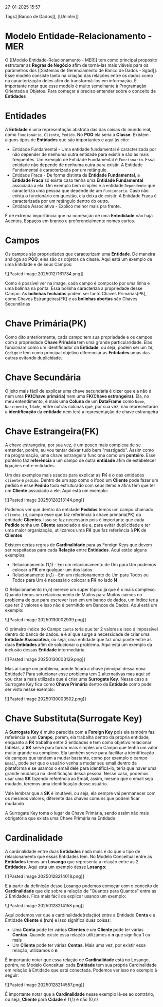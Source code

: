 27-01-2025 15:57

Tags:[[Banco de Dados]], [[Uninter]]

# Modelo Entidade-Relacionamento - MER

O [[Modelo Entidade-Relacionamento - MER]] tem como principal propósito estruturar as **Regras de Negócio** afim de torná-las mais viáveis para os parâmetros dos [[Sistemas de Gerenciamento de Banco de Dados - Sgbd]]. Esse modelo consiste tanto na criação das relações entre os dados como na caracterização deles afim de transformá-los em informação. É importante notar que esse modelo é muito semelhante à Programação Orientada a Objetos. Para começar é preciso entender sobre o conceito de **Entidades**

# Entidades

A **Entidade** é uma representação abstrata das das coisas do mundo real, como `Funcionário`, `Cliente`, `Pedido`. No **POO** ela seria a **Classe**. Existem alguns tipos de **Entidades** que são importantes e aqui às cito:

+ Entidade Fundamental - Uma entidade fundamental é caracterizada por não depender de nenhuma outra entidade para existir e são as mais frequentes. Um exemplo de Entidade Fundamental é `Funcionario`. Essa entidade não depende de nenhuma outra para existir. A Entidade Fundamental é caracterizada por um retângulo.
+ Entidade Fraca - De forma distinta da **Entidade Fundamental**, a **Entidade Fraca** só existe caso tenha uma **Entidade Fundamental** associada a ela. Um exemplo bem simples é a entidade `Dependente` que caracteriza uma pessoa que depende de um `Funcionario`. Caso não exista o funcionário em questão, ela deixa de existir. A Entidade Fraca é caracterizada por um retângulo dentro do outro.
+ Entidade Associativa - Explico melhor mais pra frente.

É de extrema importância que na nomeação de uma **Entedidade** não haja Acentos, Espaços em branco e preferencialmente nomes curtos.

# Campos

Os campos são propriedades que caracterizam uma **Entidade**. De maneira análoga ao **POO**, eles são os objetos da classe. Aqui está um exemplo de uma Entidade e de seus Campos:

![[Pasted image 20250127161734.png]]

Como é possível ver na image, cada campo é composto por uma linha e uma bolinha na ponta. Essa bolinha caracteriza a propriedade desse Campo. As **bolinhas fechadas** podem ser tanto Chaves Primárias(PK), como Chaves Estrangeiras(FK) e as **bolinhas abertas** são Chaves Secundárias

# Chave Primária(PK)

Como dito anteriormente, cada campo tem sua propriedade e os campos com a propriedade **Chave Primária** tem uma grande particularidade. Elas funcionam como um identificador da **Entidade**, ou seja, podem ser um `Id`, `Codigo` e tem como principal objetivo diferenciar as **Entidades** umas das outras evitando duplicidade.

# Chave Secundária

O jeito mais fácil de explicar uma chave secundária é dizer que ela não é nem uma **PK(Chave primária)** nem uma **FK(Chave estrangeira)**. Ela, no meu entendimento, é mais uma **Coluna** de um **DataFrame** como `Nome`, `Nascimento`, `Idade`, entre outras colunas que, por sua vez, não representarão a **identificação** da **entidade** nem terá a representação de chave estrangeira

# Chave Estrangeira(FK)

A chave estrangeira, por sua vez, é um pouco mais complexa de se entender, porém, eu vou tentar deixar tudo bem "mastigado". Assim como na programação, uma chave estrangeira funciona como um **ponteiro**. Esse ponteiro faz **referência** a um campo de outra **entidade** afim de estabelecer ligações entre entidades.

Um dos exemplos mais usados para explicar as **FK** é o das entidades `cliente` e `pedido`. Dentro de um app como o ifood um **Cliente** pode fazer um pedido e esse **Pedido** todo estruturado com seus items e afins tem que ter um **Cliente** associado a ele. Aqui está um exemplo:

![[Pasted image 20250128213144.png]]

Podemos ver que dentro da entidade **Pedidos** temos um campo chamado `cliente_id`, campo esse que faz referência à chave primária(PK) da entidade **Clientes**. Isso se faz necessário pois é importante que cada **Pedido** tenha um **Cliente** associado a ele e, para evitar duplicidade e ter uma maior organização, utilizamos uma **FK** que faz referência à **PK** de **Clientes**

Existem certas regras de **Cardinalidade** para as Foreign Keys que devem ser respeitadas para cada **Relação** entre **Entidades**. Aqui estão alguns exemplos:

+ Relacionamento (1,1) - Em um relacionamento de Um para Um podemos colocar a **FK** em qualquer um dos lados
+ Relacionamento (n,1) - Em um relacionamento de Um para Todos ou Todos para Um é necessário colocar a **FK** no lado **N** 

O Relacionamento (n,n) merece um super tópico já que é o mais complexo. Quando temos um relacionamento de Muitos para Muitos caímos no problema de que para escrever isso em um banco de dados, um índice teria que ter 2 valores e isso não é permitido em Bancos de Dados. Aqui está um exemplo:

![[Pasted image 20250130002939.png]]

O primeiro índice do Campo `Conta` teria que ter 2 valores e isso é impossível dentro do banco de dados. e é aí que surge a necessidade de criar uma **Entidade Associativa**, ou seja, uma entidade que faz uma ponte entre as duas **Entidades** afim de solucionar o problema. Aqui está um exemplo da inclusão dessas **Entidade** intermediária:

![[Pasted image 20250130003139.png]]

Mas aí surge um problema, aonde ficará a chave principal dessa nova Entidade? Para solucionar esse problema tem 2 alternativas mas aqui só vou citar a mais utilizada que é criar uma **Surrogate Key**. Nesse caso a Surrogate Key fica como **Chave Primária** dentro da **Entidade** como pode ser visto nesse exemplo: 

![[Pasted image 20250130003502.png]]


# Chave Substituta(Surrogate Key)

A **Surrogate Key** é muito parecida com a **Foreign Key** pois ela também faz referência a um **Campo**, porém, ela trabalha dentro da própria entidade, enquanto a **FK** trabalha entre 2 entidades e tem como objetivo relacionar tabelas, a **SK** serve para tornar mais simples um Campo que tenha um valor muito grande ou complexo. Ela também serve para facilitar a identificação de campos que tendem a mudar bastante, como por exemplo o campo `Email`, pode ser que o usuário venha a mudar seu email dentro da plataforma e se usamos o email dele para identificá-lo, teria que haver uma grande mudança na identificação dessa pessoa. Nesse caso, podemos usar uma **SK** fazendo referência ao Email, assim, mesmo que o email seja mudado, teremos uma identificação desse usuário.

Vale lembrar que a **SK** é imutável, ou seja, ela sempre vai permanecer com os mesmos valores, diferente das chaves comuns que podem ficar mudando

A Surrogate Key toma o lugar da Chave Primária, sendo assim não mais obrigatória que exista uma Chave Primária na Entidade
# Cardinalidade

A cardinalidade entre duas **Entidades** nada mais é do que o tipo de relacionamento que essas Entidades tem. No Modelo Conceitual entre as **Entidades** temos um **Losango** que representa a relação entre as 2 **Entidades**. Aqui está um exemplo desse **Losango**:

![[Pasted image 20250128214018.png]]

E à partir da definição desse Losango podemos começar com o conceito de **Cardinalidade** que diz sobre a relação de "Quantos para Quantos" entre as 2 Entidades. Fica mais fácil de explicar usando um exemplo:

![[Pasted image 20250128214158.png]]

Aqui podemos ver que a cardinalidade(relação) entre a Entidade **Conta** e a Entidade **Cliente** é **(n:n)** e isso significa duas coisas:

+ Uma **Conta** pode ter vários **Clientes** e um **Cliente** pode ter várias **Contas**. Quando existe essa relação utilizamos o **n** que significa 1 ou mais
+ Um **Cliente** pode ter várias **Contas**. Mais uma vez, por existir essa relação, utilizamos o **n**

É importante notar que essa relação de **Cardinalidade** está no Losango, porém, no Modelo Conceitual cada **Entidade** tem sua própria Cardinalidade em relação à Entidade que está conectada. Podemos ver isso no exemplo à seguir:

![[Pasted image 20250128214557.png]]

É importante notar que a **Cardinalidade** nesse exemplo lê-se ao contrário, ou seja, **Cliente** para **Cidade** é (1,1) e não (0,n)